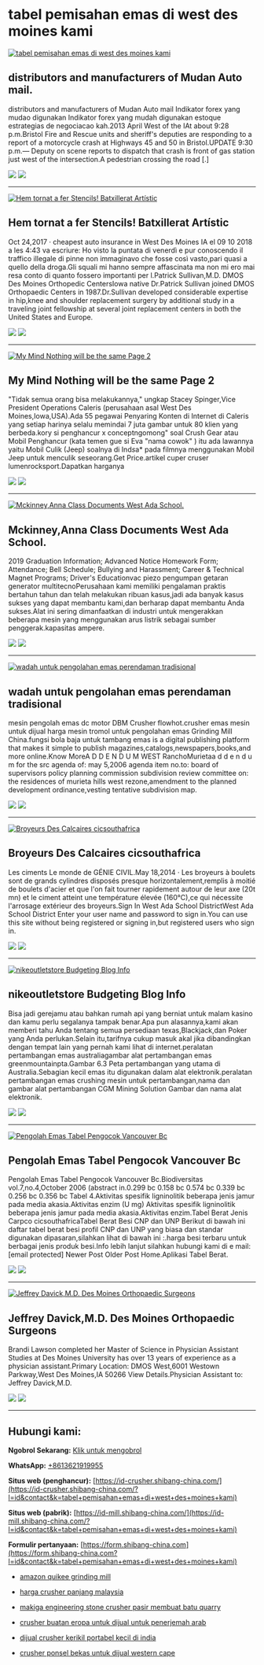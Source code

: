 # tabel pemisahan emas di west des moines kami

<a href="https://swt.shibang-china.com/?l=id&img&k=tabel+pemisahan+emas+di+west+des+moines+kami" target="_blank">![tabel pemisahan emas di west des moines kami](http://static.shibang-china.com/all-800x300/1095.jpg)</a>

## distributors and manufacturers of Mudan Auto mail.
distributors and manufacturers of Mudan Auto mail Indikator forex yang mudao digunakan Indikator forex yang mudah digunakan estoque estrategias de negociacao kah.2013 April West of the IAt about 9:28 p.m.Bristol Fire and Rescue units and sheriff's deputies are responding to a report of a motorcycle crash at Highways 45 and 50 in Bristol.UPDATE 9:30 p.m.— Deputy on scene reports to dispatch that crash is front of gas station just west of the intersection.A pedestrian crossing the road [.]


<a href="https://whatsapp.shibangsoft.com/WhatsApp.php" target="_blank" title="WhatsApp">![](http://static.shibang-china.com/icon/whatsapp.png)</a> <a href="https://swt.shibang-china.com/?l=id&icon&k=tabel+pemisahan+emas+di+west+des+moines+kami" target="_blank">![](http://static.shibang-china.com/icon/chat-id.png)</a>

---

<a href="https://swt.shibang-china.com/?l=id&img&k=tabel+pemisahan+emas+di+west+des+moines+kami" target="_blank">![Hem tornat a fer Stencils! Batxillerat Artístic](http://static.shibang-china.com/all-800x300/279.jpg)</a>

## Hem tornat a fer Stencils! Batxillerat Artístic
Oct 24,2017 · cheapest auto insurance in West Des Moines IA el 09 10 2018 a les 4:43 va escriure: Ho visto la puntata di venerdì e pur conoscendo il traffico illegale di pinne non immaginavo che fosse così vasto,pari quasi a quello della droga.Gli squali mi hanno sempre affascinata ma non mi ero mai resa conto di quanto fossero importanti per l.Patrick Sullivan,M.D. DMOS Des Moines Orthopedic CentersIowa native Dr.Patrick Sullivan joined DMOS Orthopaedic Centers in 1987.Dr.Sullivan developed considerable expertise in hip,knee and shoulder replacement surgery by additional study in a traveling joint fellowship at several joint replacement centers in both the United States and Europe.


<a href="https://whatsapp.shibangsoft.com/WhatsApp.php" target="_blank" title="WhatsApp">![](http://static.shibang-china.com/icon/whatsapp.png)</a> <a href="https://swt.shibang-china.com/?l=id&icon&k=tabel+pemisahan+emas+di+west+des+moines+kami" target="_blank">![](http://static.shibang-china.com/icon/chat-id.png)</a>

---

<a href="https://swt.shibang-china.com/?l=id&img&k=tabel+pemisahan+emas+di+west+des+moines+kami" target="_blank">![My Mind Nothing will be the same Page 2](http://static.shibang-china.com/all-800x300/899.jpg)</a>

## My Mind Nothing will be the same Page 2
"Tidak semua orang bisa melakukannya," ungkap Stacey Spinger,Vice President Operations Caleris (perusahaan asal West Des Moines,Iowa,USA).Ada 55 pegawai Penyaring Konten di Internet di Caleris yang setiap harinya selalu memindai 7 juta gambar untuk 80 klien yang berbeda.kory si penghancur x conceptngomong" soal Crush Gear atau Mobil Penghancur (kata temen gue si Eva "nama cowok" ) itu ada lawannya yaitu Mobil Culik (Jeep) soalnya di Ind*s*a* pada filmnya menggunakan Mobil Jeep untuk menculik seseorang.Get Price.artikel cuper cruser lumenrocksport.Dapatkan harganya


<a href="https://whatsapp.shibangsoft.com/WhatsApp.php" target="_blank" title="WhatsApp">![](http://static.shibang-china.com/icon/whatsapp.png)</a> <a href="https://swt.shibang-china.com/?l=id&icon&k=tabel+pemisahan+emas+di+west+des+moines+kami" target="_blank">![](http://static.shibang-china.com/icon/chat-id.png)</a>

---

<a href="https://swt.shibang-china.com/?l=id&img&k=tabel+pemisahan+emas+di+west+des+moines+kami" target="_blank">![Mckinney,Anna Class Documents West Ada School.](http://static.shibang-china.com/all-800x300/1271.jpg)</a>

## Mckinney,Anna Class Documents West Ada School.
2019 Graduation Information; Advanced Notice Homework Form; Attendance; Bell Schedule; Bullying and Harassment; Career & Technical Magnet Programs; Driver's Educationvac piezo pengumpan getaran generator multitecnoPerusahaan kami memiliki pengalaman praktis bertahun tahun dan telah melakukan ribuan kasus,jadi ada banyak kasus sukses yang dapat membantu kami,dan berharap dapat membantu Anda sukses.Alat ini sering dimanfaatkan di industri untuk mengerakkan beberapa mesin yang menggunakan arus listrik sebagai sumber penggerak.kapasitas ampere.


<a href="https://whatsapp.shibangsoft.com/WhatsApp.php" target="_blank" title="WhatsApp">![](http://static.shibang-china.com/icon/whatsapp.png)</a> <a href="https://swt.shibang-china.com/?l=id&icon&k=tabel+pemisahan+emas+di+west+des+moines+kami" target="_blank">![](http://static.shibang-china.com/icon/chat-id.png)</a>

---

<a href="https://swt.shibang-china.com/?l=id&img&k=tabel+pemisahan+emas+di+west+des+moines+kami" target="_blank">![wadah untuk pengolahan emas perendaman tradisional](http://static.shibang-china.com/all-800x300/417.jpg)</a>

## wadah untuk pengolahan emas perendaman tradisional
mesin pengolah emas dc motor DBM Crusher flowhot.crusher emas mesin untuk dijual harga mesin tromol untuk pengolahan emas Grinding Mill China.fungsi bola baja untuk tambang emas is a digital publishing platform that makes it simple to publish magazines,catalogs,newspapers,books,and more online.Know MoreA D D E N D U M WEST RanchoMurietaa d d e n d u m for the src agenda of: may 5,2006 agenda item no.to: board of supervisors policy planning commission subdivision review committee on: the residences of murieta hills west rezone,amendment to the planned development ordinance,vesting tentative subdivision map.


<a href="https://whatsapp.shibangsoft.com/WhatsApp.php" target="_blank" title="WhatsApp">![](http://static.shibang-china.com/icon/whatsapp.png)</a> <a href="https://swt.shibang-china.com/?l=id&icon&k=tabel+pemisahan+emas+di+west+des+moines+kami" target="_blank">![](http://static.shibang-china.com/icon/chat-id.png)</a>

---

<a href="https://swt.shibang-china.com/?l=id&img&k=tabel+pemisahan+emas+di+west+des+moines+kami" target="_blank">![Broyeurs Des Calcaires cicsouthafrica](http://static.shibang-china.com/all-800x300/1470.jpg)</a>

## Broyeurs Des Calcaires cicsouthafrica
Les ciments Le monde de GÉNIE CIVIL.May 18,2014 · Les broyeurs à boulets sont de grands cylindres disposés presque horizontalement,remplis à moitié de boulets d'acier et que l'on fait tourner rapidement autour de leur axe (20t mn) et le ciment atteint une température élevée (160°C),ce qui nécessite l'arrosage extérieur des broyeurs.Sign In West Ada School DistrictWest Ada School District Enter your user name and password to sign in.You can use this site without being registered or signing in,but registered users who sign in.


<a href="https://whatsapp.shibangsoft.com/WhatsApp.php" target="_blank" title="WhatsApp">![](http://static.shibang-china.com/icon/whatsapp.png)</a> <a href="https://swt.shibang-china.com/?l=id&icon&k=tabel+pemisahan+emas+di+west+des+moines+kami" target="_blank">![](http://static.shibang-china.com/icon/chat-id.png)</a>

---

<a href="https://swt.shibang-china.com/?l=id&img&k=tabel+pemisahan+emas+di+west+des+moines+kami" target="_blank">![nikeoutletstore Budgeting Blog Info](http://static.shibang-china.com/all-800x300/775.jpg)</a>

## nikeoutletstore Budgeting Blog Info
Bisa jadi gerejamu atau bahkan rumah api yang berniat untuk malam kasino dan kamu perlu segalanya tampak benar.Apa pun alasannya,kami akan memberi tahu Anda tentang semua persediaan texas,Blackjack,dan Poker yang Anda perlukan.Selain itu,tarifnya cukup masuk akal jika dibandingkan dengan tempat lain yang pernah kami lihat di internet.peralatan pertambangan emas australiagambar alat pertambangan emas greenmountainpta.Gambar 6.3 Peta pertambangan yang utama di Australia.Sebagian kecil emas itu digunakan dalam alat elektronik.peralatan pertambangan emas crushing mesin untuk pertambangan,nama dan gambar alat pertambangan CGM Mining Solution Gambar dan nama alat elektronik.


<a href="https://whatsapp.shibangsoft.com/WhatsApp.php" target="_blank" title="WhatsApp">![](http://static.shibang-china.com/icon/whatsapp.png)</a> <a href="https://swt.shibang-china.com/?l=id&icon&k=tabel+pemisahan+emas+di+west+des+moines+kami" target="_blank">![](http://static.shibang-china.com/icon/chat-id.png)</a>

---

<a href="https://swt.shibang-china.com/?l=id&img&k=tabel+pemisahan+emas+di+west+des+moines+kami" target="_blank">![Pengolah Emas Tabel Pengocok Vancouver Bc](http://static.shibang-china.com/all-800x300/434.jpg)</a>

## Pengolah Emas Tabel Pengocok Vancouver Bc
Pengolah Emas Tabel Pengocok Vancouver Bc.Biodiversitas vol.7,no.4,October 2006 (abstract in.0.299 bc 0.158 bc 0.574 bc 0.339 bc 0.256 bc 0.356 bc Tabel 4.Aktivitas spesifik ligninolitik beberapa jenis jamur pada media akasia.Aktivitas enzim (U mg) Aktivitas spesifik ligninolitik beberapa jenis jamur pada media akasia.Aktivitas enzim.Tabel Berat Jenis Carpco cicsouthafricaTabel Berat Besi CNP dan UNP Berikut di bawah ini daftar tabel berat besi profil CNP dan UNP yang biasa dan standar digunakan dipasaran,silahkan lihat di bawah ini :.harga besi terbaru untuk berbagai jenis produk besi.Info lebih lanjut silahkan hubungi kami di e mail: [email protected] Newer Post Older Post Home.Aplikasi Tabel Berat.


<a href="https://whatsapp.shibangsoft.com/WhatsApp.php" target="_blank" title="WhatsApp">![](http://static.shibang-china.com/icon/whatsapp.png)</a> <a href="https://swt.shibang-china.com/?l=id&icon&k=tabel+pemisahan+emas+di+west+des+moines+kami" target="_blank">![](http://static.shibang-china.com/icon/chat-id.png)</a>

---

<a href="https://swt.shibang-china.com/?l=id&img&k=tabel+pemisahan+emas+di+west+des+moines+kami" target="_blank">![Jeffrey Davick,M.D. Des Moines Orthopaedic Surgeons](http://static.shibang-china.com/all-800x300/1223.jpg)</a>

## Jeffrey Davick,M.D. Des Moines Orthopaedic Surgeons
Brandi Lawson completed her Master of Science in Physician Assistant Studies at Des Moines University has over 13 years of experience as a physician assistant.Primary Location: DMOS West,6001 Westown Parkway,West Des Moines,IA 50266 View Details.Physician Assistant to: Jeffrey Davick,M.D.

<a href="https://whatsapp.shibangsoft.com/WhatsApp.php" target="_blank" title="WhatsApp">![](http://static.shibang-china.com/icon/whatsapp.png)</a> <a href="https://swt.shibang-china.com/?l=id&icon&k=tabel+pemisahan+emas+di+west+des+moines+kami" target="_blank">![](http://static.shibang-china.com/icon/chat-id.png)</a>

---
## Hubungi kami:

**Ngobrol Sekarang:** [Klik untuk mengobrol](https://swt.shibang-china.com?l=id&contact&k=tabel+pemisahan+emas+di+west+des+moines+kami)

**WhatsApp:**  [+8613621919955](https://whatsapp.shibangsoft.com/WhatsApp.php)

**Situs web (penghancur):** [https://id-crusher.shibang-china.com/](https://id-crusher.shibang-china.com/?l=id&contact&k=tabel+pemisahan+emas+di+west+des+moines+kami)

**Situs web (pabrik):** [https://id-mill.shibang-china.com/](https://id-mill.shibang-china.com/?l=id&contact&k=tabel+pemisahan+emas+di+west+des+moines+kami)

**Formulir pertanyaan:** [https://form.shibang-china.com](https://form.shibang-china.com?l=id&contact&k=tabel+pemisahan+emas+di+west+des+moines+kami)

* [amazon quikee grinding mill](../13/amazon%20quikee%20grinding%20mill.md)

* [harga crusher panjang malaysia](../14/harga%20crusher%20panjang%20malaysia.md)

* [makiga engineering stone crusher pasir membuat batu quarry](../13/makiga%20engineering%20stone%20crusher%20pasir%20membuat%20batu%20quarry.md)

* [crusher buatan eropa untuk dijual untuk penerjemah arab](../14/crusher%20buatan%20eropa%20untuk%20dijual%20untuk%20penerjemah%20arab.md)

* [dijual crusher kerikil portabel kecil di india](../12/dijual%20crusher%20kerikil%20portabel%20kecil%20di%20india.md)

* [crusher ponsel bekas untuk dijual western cape](../14/crusher%20ponsel%20bekas%20untuk%20dijual%20western%20cape.md)